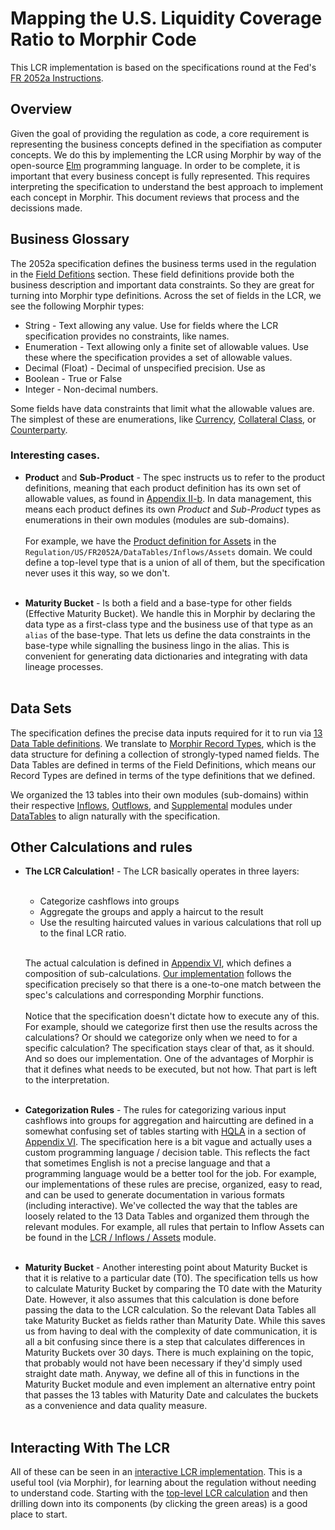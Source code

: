 # Mapping the U.S. Liquidity Coverage Ratio to Morphir Code

This LCR implementation is based on the specifications round at the Fed's
[FR 2052a Instructions](https://www.federalreserve.gov/reportforms/forms/FR_2052a20220429_f.pdf).  

## Overview
Given the goal of providing the regulation as code, a core requirement is representing the business concepts defined in the specifiation as computer concepts. We do this by implementing the LCR using Morphir by way of the open-source [Elm](https://elm-lang.org) programming language. In order to be complete, it is important that every business concept is fully represented. This requires interpreting the specification to understand the best approach to implement each concept in Morphir. This document reviews that process and the decissions made.

## Business Glossary
The 2052a specification defines the business terms used in the regulation in the [Field Defitions](https://www.federalreserve.gov/reportforms/forms/FR_2052a20220429_f.pdf#page=17) section.  These field definitions provide both the business description and important data constraints.  So they are great for turning into Morphir type definitions.  Across the set of fields in the LCR, we see the following Morphir types:
* String - Text allowing any value.  Use for fields where the LCR specification provides no constraints, like names. 
* Enumeration - Text allowing only a finite set of allowable values. Use these where the specification provides a set of allowable values.
* Decimal (Float) - Decimal of unspecified precision. Use as 
* Boolean - True or False
* Integer - Non-decimal numbers.

Some fields have data constraints that limit what the allowable values are. The simplest of these are enumerations, 
like [Currency](../src/Regulation/US/FR2052A/Fields/Currency.elm), 
[Collateral Class](../src/Regulation/US/FR2052A/Fields/CollateralClass.elm), 
or [Counterparty](../src/Regulation/US/FR2052A/Fields/Counterparty.elm).


### Interesting cases.

* **Product** and **Sub-Product** - The spec instructs us to refer to the product definitions, meaning that each product 
  definition has its own set of allowable values, as found in [Appendix II-b](https://www.federalreserve.gov/reportforms/forms/FR_2052a20220429_f.pdf#page=89).
  In data management, this means each product defines its own *Product* and *Sub-Product* types as enumerations in their own modules (modules are sub-domains).  
  <br/>
  For example, we have the [Product definition for Assets](../src/Regulation/US/FR2052A/DataTables/Inflows/Assets.elm#line=69) 
  in the ```Regulation/US/FR2052A/DataTables/Inflows/Assets``` domain.
  We could define a top-level type that is a union of all of them, but the specification never uses it this way, so we don't.
  <br/><br/>

* **Maturity Bucket** - Is both a field and a base-type for other fields (Effective Maturity Bucket).  We handle this in Morphir
  by declaring the data type as a first-class type and the business use of that type as an ```alias``` of the base-type.
  That lets us define the data constraints in the base-type while signalling the business lingo in the alias. This is 
  convenient for generating data dictionaries and integrating with data lineage processes.
  <br/><br/>

## Data Sets
The specification defines the precise data inputs required for it to run via [13 Data Table definitions](https://www.federalreserve.gov/reportforms/forms/FR_2052a20220429_f.pdf#page=85).
We translate to [Morphir Record Types](https://package.elm-lang.org/packages/finos/morphir-elm/latest/Morphir-IR-Type),
which is the data structure for defining a collection of strongly-typed named fields.  The Data Tables are defined 
in terms of the Field Definitions, which means our Record Types are defined in terms of the type definitions that 
we defined.

We organized the 13 tables into their own modules (sub-domains) within their respective 
[Inflows](../src/Regulation/US/FR2052A/DataTables/Inflows), [Outflows](../src/Regulation/US/FR2052A/DataTables/Outflows),
and [Supplemental](../src/Regulation/US/FR2052A/DataTables/Supplemental) modules under [DataTables](../src/Regulation/US/FR2052A/DataTables/)
to align naturally with the specification.


## Other Calculations and rules
* **The LCR Calculation!** - The LCR basically operates in three layers:<br/><br/>
  * Categorize cashflows into groups
  * Aggregate the groups and apply a haircut to the result
  * Use the resulting haircuted values in various calculations that roll up to the final LCR ratio.<br/><br/>
  
  The actual calculation is defined in [Appendix VI](https://www.federalreserve.gov/reportforms/forms/FR_2052a20220429_f.pdf#page=108),
  which defines a composition of sub-calculations. [Our implementation](../src/Regulation/US/LCR/Calculations.elm) follows the specification precisely so that there 
  is a one-to-one match between the spec's calculations and corresponding Morphir functions.
  <br/><br/> 
  Notice that the specification doesn't dictate how to execute any of this. For example, should we categorize first then use the results across the calculations?
  Or should we categorize only when we need to for a specific calculation?  The specification stays clear of that, as it should.
  And so does our implementation.  One of the advantages of Morphir is that it defines what needs to be executed, but not how.
  That part is left to the interpretation.
  <br/><br/>

* **Categorization Rules** - The rules for categorizing various input cashflows into groups for aggregation and haircutting are defined in a somewhat
  confusing set of tables starting with [HQLA](https://www.federalreserve.gov/reportforms/forms/FR_2052a20220429_f.pdf#page=112)
  in a section of [Appendix VI](https://www.federalreserve.gov/reportforms/forms/FR_2052a20220429_f.pdf#page=108).  The
  specification here is a bit vague and actually uses a custom programming language / decision table.  This reflects
  the fact that sometimes English is not a precise language and that a programming language would be a better 
  tool for the job.  For example, our implementations of these rules are precise, organized, easy to read, and can be used to 
  generate documentation in various formats (including interactive).  We've collected the way that the tables are loosely
  related to the 13 Data Tables and organized them through the relevant modules.  For example, all rules that pertain
  to Inflow Assets can be found in the [LCR / Inflows / Assets](../src/Regulation/US/LCR/Inflows/Assets.elm) module.
  <br/><br/>

* **Maturity Bucket** - Another interesting point about Maturity Bucket is that it is relative to a particular date (T0).
  The specification tells us how to calculate Maturity Bucket by comparing the T0 date with the Maturity Date.  However,
  it also assumes that this calculation is done before passing the data to the LCR calculation. So the relevant Data Tables
  all take Maturity Bucket as fields rather than Maturity Date. While this saves us from having to deal with the complexity of
  date communication, it is all a bit confusing since there is a step that calculates differences in Maturity Buckets over 30 days. 
  There is much explaining on the topic, that probably would not have been necessary if they'd simply used straight date math.
  Anyway, we define all of this in functions in the Maturity Bucket module and even implement an alternative entry point
  that passes the 13 tables with Maturity Date and calculates the buckets as a convenience and data quality measure.
  <br/><br/>

## Interacting With The LCR
All of these can be seen in an [interactive LCR implementation](https://lcr-interactive.finos.org/). This is a useful
tool (via Morphir), for learning about the regulation without needing to understand code.  Starting with the 
[top-level LCR calculation](https://lcr-interactive.finos.org/home/Regulation/US.LCR.Calculations/lcr?&moduleClicked=US.LCR.Calculations)
and then drilling down into its components (by clicking the green areas) is a good place to start.
